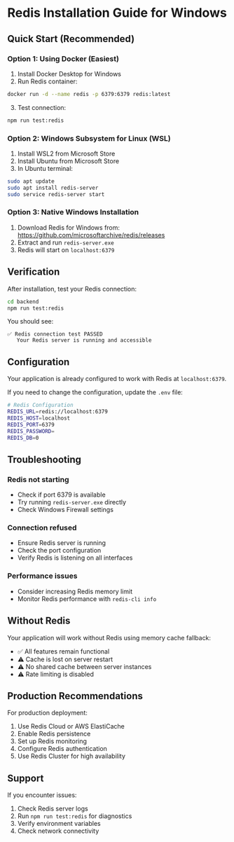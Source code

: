# Redis Installation Guide for Windows

## Quick Start (Recommended)

### Option 1: Using Docker (Easiest)
1. Install Docker Desktop for Windows
2. Run Redis container:
```bash
docker run -d --name redis -p 6379:6379 redis:latest
```
3. Test connection:
```bash
npm run test:redis
```

### Option 2: Windows Subsystem for Linux (WSL)
1. Install WSL2 from Microsoft Store
2. Install Ubuntu from Microsoft Store
3. In Ubuntu terminal:
```bash
sudo apt update
sudo apt install redis-server
sudo service redis-server start
```

### Option 3: Native Windows Installation
1. Download Redis for Windows from: https://github.com/microsoftarchive/redis/releases
2. Extract and run `redis-server.exe`
3. Redis will start on `localhost:6379`

## Verification

After installation, test your Redis connection:
```bash
cd backend
npm run test:redis
```

You should see:
```
✅ Redis connection test PASSED
   Your Redis server is running and accessible
```

## Configuration

Your application is already configured to work with Redis at `localhost:6379`. 

If you need to change the configuration, update the `.env` file:
```bash
# Redis Configuration
REDIS_URL=redis://localhost:6379
REDIS_HOST=localhost
REDIS_PORT=6379
REDIS_PASSWORD=
REDIS_DB=0
```

## Troubleshooting

### Redis not starting
- Check if port 6379 is available
- Try running `redis-server.exe` directly
- Check Windows Firewall settings

### Connection refused
- Ensure Redis server is running
- Check the port configuration
- Verify Redis is listening on all interfaces

### Performance issues
- Consider increasing Redis memory limit
- Monitor Redis performance with `redis-cli info`

## Without Redis

Your application will work without Redis using memory cache fallback:
- ✅ All features remain functional
- ⚠️ Cache is lost on server restart
- ⚠️ No shared cache between server instances
- ⚠️ Rate limiting is disabled

## Production Recommendations

For production deployment:
1. Use Redis Cloud or AWS ElastiCache
2. Enable Redis persistence
3. Set up Redis monitoring
4. Configure Redis authentication
5. Use Redis Cluster for high availability

## Support

If you encounter issues:
1. Check Redis server logs
2. Run `npm run test:redis` for diagnostics
3. Verify environment variables
4. Check network connectivity